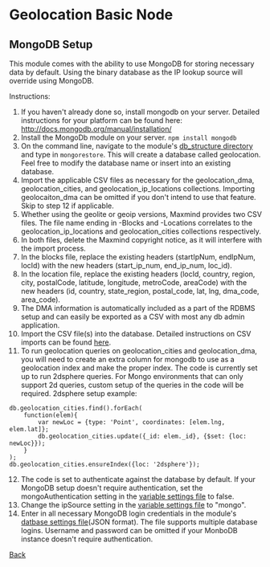 # Geolocation Basic Node

## MongoDB Setup

This module comes with the ability to use MongoDB for storing necessary data by default.  Using the binary database as the IP lookup source will override using MongoDB. 

Instructions:

1. If you haven't already done so, install mongodb on your server.  Detailed instructions for your platform can be found here:  http://docs.mongodb.org/manual/installation/
2. Install the MongoDb module on your server.  ```npm install mongodb```
3. On the command line, navigate to the module's [db_structure directory](../../db_structure) and type in ```mongorestore```.  This will create a database called geolocation.  Feel free to modify the database name or insert into an existing database.
4. Import the applicable CSV files as necessary for the geolocation_dma, geolocation_cities, and geolocation_ip_locations collections.  Importing geolocaiton_dma can be omitted if you don't intend to use that feature.  Skip to step 12 if applicable.
5. Whether using the geolite or geoip versions, Maxmind provides two CSV files.  The file name ending in -Blocks and -Locations correlates to the geolocation_ip_locations and geolocation_cities collections respectively.
6. In both files, delete the Maxmind copyright notice, as it will interfere with the import process.
7. In the blocks file, replace the existing headers (startIpNum, endIpNum, locId) with the new headers (start_ip_num, end_ip_num, loc_id).
8. In the location file, replace the existing headers (locId, country, region, city, postalCode, latitude, longitude,	metroCode, areaCode) with the new headers (id, country, state_region, postal_code, lat, lng, dma_code, area_code).
9. The DMA information is automatically included as a part of the RDBMS setup and can easily be exported as a CSV with most any db admin application.
10. Import the CSV file(s) into the database.  Detailed instructions on CSV imports can be found [here](http://docs.mongodb.org/manual/core/import-export/).
11. To run geolocation queries on geolocation_cities and geolocation_dma, you will need to create an extra column for mongodb to use as a geolocation index and make the proper index.  The code is currently set up to run 2dsphere queries.  For Mongo environments that can only support 2d queries, custom setup of the queries in the code will be required.  2dsphere setup example:

```
db.geolocation_cities.find().forEach(
	function(elem){
		var newLoc = {type: 'Point', coordinates: [elem.lng, elem.lat]};
		db.geolocation_cities.update({_id: elem._id}, {$set: {loc: newLoc}});
	}
);
db.geolocation_cities.ensureIndex({loc: '2dsphere'});
```

12. The code is set to authenticate against the database by default.  If your MongoDB setup doesn't require authentication, set the mongoAuthentication setting in the [variable settings file](../json_files/class.var_settings.json) to false.
13. Change the ipSource setting in the [variable settings file](../../json_files/class.var_settings.json) to "mongo".
14. Enter in all necessary MongoDB login credentials in the module's [datbase settings file](../json_files/db_settings.json)(JSON format).  The file supports multiple database logins.  Username and password can be omitted if your MonboDB instance doesn't require authentication.

[Back](../../../)